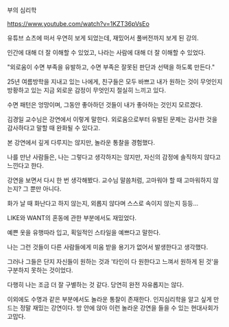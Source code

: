부의 심리학

https://www.youtube.com/watch?v=1KZT36pVsEo

유튜브 쇼츠에 떠서 우연히 보게 되었는데, 재밌어서 풀버전까지 보게 된 강의.

인간에 대해 더 잘 이해할 수 있었고, 나라는 사람에 대해 더 잘 이해할 수 있었다.


"외로움이 수면 부족을 유발하고, 수면 부족은 잘못된 판단과 선택을 하도록 만든다."

25년 여름방학을 지내고 있는 나에게, 친구들은 모두 바쁘고 내가 원하는 것이 무엇인지 방황하고 있는 지금 외로운 감정이 무엇인지 절실히 느끼고 있다.

수면 패턴은 엉망이며, 그동안 좋아하던 것들이 내가 좋아하는 것인지 모르겠다.


김경일 교수님은 강연에서 이렇게 말한다. 외로움으로부터 유발된 문제는 감사한 것을 감사하다고 말할 때 완화될 수 있다고.

본 강연에서 깊게 다루지는 않지만, 놀라운 통찰을 경험했다.

나를 만난 사람들은, 나는 그렇다고 생각하지는 않지만, 자신의 감정에 솔직하지 않다고 느낀다고 한다.

강연을 보면서 다시 한 번 생각해봤다. 교수님 말씀처럼, 고마워야 할 때 고마워하지 않는지? 그 뿐만 아니다.

화가 날 때 화난다고 하지 않는지, 외롭지 않다며 스스로 속이지 않는지 등등...


LIKE와 WANT의 혼동에 관한 부분에서도 재밌었다.

예쁜 옷을 유행따라 입고, 획일적인 스타일을 예쁘다고 말한다.

나는 그런 것들이 다른 사람들에게 미움 받을 용기가 없어서 발생한다고 생각했다.

그러나 그들은 단지 자신들이 원하는 것과 '타인이 다 원한다고 느껴서 원하게 된 것'을 구분하지 못하는 것이었다.

다행히 나는 조금 더 잘 구별하는 것 같다. 당연히 완전 자유롭지는 않다.


이외에도 수명과 같은 부분에서도 놀라운 통찰이 존재한다. 인지심리학을 알고 싶게 만드는 정말 재밌는 강연이다. 방 안에 앉아 이런 놀라운 강연을 들을 수 있는 현대사회가 고맙다.
